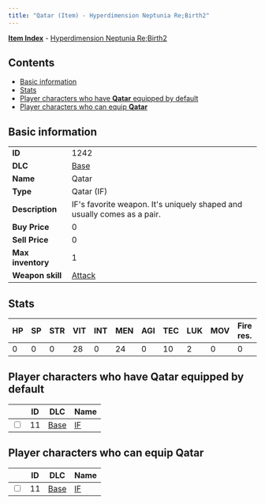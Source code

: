 ```yaml
---
title: "Qatar (Item) - Hyperdimension Neptunia Re;Birth2"
---
```


[**Item Index**](/neptunia/rb2/item/index.html) - [Hyperdimension Neptunia Re;Birth2](/neptunia/rb2)

## Contents

- [Basic information](#basic-information)
- [Stats](#stats)
- [Player characters who have **Qatar** equipped by default](#player-characters-who-have-qatar-equipped-by-default)
- [Player characters who can equip **Qatar**](#player-characters-who-can-equip-qatar)

## Basic information

|   |   |
| -- | -- |
| **ID** | 1242 |
| **DLC** | [Base](/neptunia/rb2/dlc/0-base.html) |
| **Name** | Qatar |
| **Type** | Qatar (IF) |
| **Description** | IF's favorite weapon. It's uniquely shaped and usually comes as a pair. |
| **Buy Price** | 0 |
| **Sell Price** | 0 |
| **Max inventory** | 1 |
| **Weapon skill** | [Attack](/neptunia/rb2/skill/0-1701-attack.html) |

## Stats

| HP | SP | STR | VIT | INT | MEN | AGI | TEC | LUK | MOV | Fire res. | Ice res. | Wind res. | Lightning res. |
| -- | -- | --- | --- | --- | --- | --- | --- | --- | --- | --------- | -------- | --------- | -------------- |
| 0 | 0 | 0 | 28 | 0 | 24 | 0 | 10 | 2 | 0 | 0 | 0 | 0 | 0 |

## Player characters who have **Qatar** equipped by default

|    | ID | DLC | Name |
| -- | -- | --- | ---- |
| <input type="checkbox" id="rb2-player-0-11" class="trackbox" /> | 11 | [Base](/neptunia/rb2/dlc/0-base.html) | [IF](/neptunia/rb2/player/0-11-if.html) |

## Player characters who can equip **Qatar**

|    | ID | DLC | Name |
| -- | -- | --- | ---- |
| <input type="checkbox" id="rb2-player-0-11" class="trackbox" /> | 11 | [Base](/neptunia/rb2/dlc/0-base.html) | [IF](/neptunia/rb2/player/0-11-if.html) |